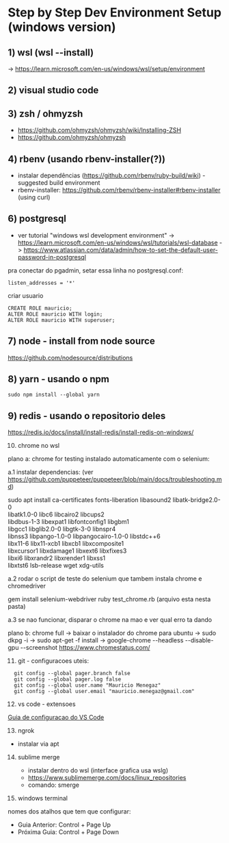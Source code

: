 # Step by Step Dev Environment Setup (windows version)

## 1) wsl (wsl --install)
 -> https://learn.microsoft.com/en-us/windows/wsl/setup/environment

## 2) visual studio code

## 3) zsh / ohmyzsh

- https://github.com/ohmyzsh/ohmyzsh/wiki/Installing-ZSH
- https://github.com/ohmyzsh/ohmyzsh

## 4) rbenv (usando rbenv-installer(?))

- instalar dependências (https://github.com/rbenv/ruby-build/wiki) - suggested build environment
- rbenv-installer: https://github.com/rbenv/rbenv-installer#rbenv-installer (using curl)

## 6) postgresql
- ver tutorial "windows wsl development environment"
  -> https://learn.microsoft.com/en-us/windows/wsl/tutorials/wsl-database
  -> https://www.atlassian.com/data/admin/how-to-set-the-default-user-password-in-postgresql

pra conectar do pgadmin, setar essa linha no postgresql.conf:

`listen_addresses = '*'`

criar usuario
```
CREATE ROLE mauricio;
ALTER ROLE mauricio WITH login;
ALTER ROLE mauricio WITH superuser;
```


## 7) node - install from node source

   https://github.com/nodesource/distributions

## 8) yarn - usando o npm

```sudo npm install --global yarn```

## 9) redis - usando o  repositorio deles


   https://redis.io/docs/install/install-redis/install-redis-on-windows/

10) chrome no wsl

plano a: chrome for testing instalado automaticamente com o selenium:

 a.1 instalar dependencias:
 (ver https://github.com/puppeteer/puppeteer/blob/main/docs/troubleshooting.md)

sudo apt install ca-certificates fonts-liberation libasound2 libatk-bridge2.0-0 \
  libatk1.0-0 libc6 libcairo2 libcups2 \
  libdbus-1-3 libexpat1 libfontconfig1 libgbm1 \
  libgcc1 libglib2.0-0 libgtk-3-0 libnspr4 \
  libnss3 libpango-1.0-0 libpangocairo-1.0-0 libstdc++6 \
  libx11-6 libx11-xcb1 libxcb1 libxcomposite1 \
  libxcursor1 libxdamage1 libxext6 libxfixes3 \
  libxi6 libxrandr2 libxrender1 libxss1\
  libxtst6 lsb-release wget xdg-utils

  a.2 rodar o script de teste do selenium que tambem instala chrome e chromedriver

  gem install selenium-webdriver
  ruby test_chrome.rb (arquivo esta nesta pasta)

  a.3 se nao funcionar, disparar o chrome na mao e ver qual erro ta dando



plano b: chrome full
  -> baixar o instalador do chrome para ubuntu
  -> sudo dkpg -i
  -> sudo apt-get -f install
  -> google-chrome --headless --disable-gpu --screenshot https://www.chromestatus.com/

11) git - configuracoes uteis:

```
  git config --global pager.branch false
  git config --global pager.log false
  git config --global user.name "Mauricio Menegaz"
  git config --global user.email "mauricio.menegaz@gmail.com"
```

12) vs code - extensoes

[Guia de configuracao do VS Code](vscode.md)

13) ngrok
  - instalar via apt

14) sublime merge
    - instalar dentro do wsl (interface grafica usa wslg)
    - https://www.sublimemerge.com/docs/linux_repositories
    - comando: smerge

15) windows terminal

nomes dos atalhos que tem que configurar:
- Guia Anterior: Control + Page Up
- Próxima Guia: Control + Page Down
